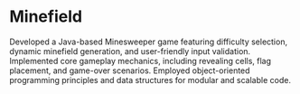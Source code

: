 # Minefield
Developed a Java-based Minesweeper game featuring difficulty selection, dynamic minefield generation, and user-friendly input validation. Implemented core gameplay mechanics, including revealing cells, flag placement, and game-over scenarios. Employed object-oriented programming principles and data structures for modular and scalable code.
